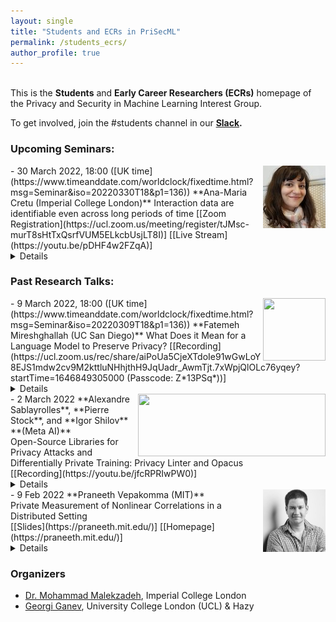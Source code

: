```yaml
---
layout: single
title: "Students and ECRs in PriSecML"
permalink: /students_ecrs/
author_profile: true
---
```


<br>This is the **Students** and **Early Career Researchers (ECRs)** homepage of the Privacy and Security in Machine Learning Interest Group.  

To get involved, join the #students channel in our **[Slack](https://join.slack.com/t/prisec-ml/shared_invite/zt-13in0oipd-FZcmFJ0r~_0D_xp3yIFuRA).**



### Upcoming Seminars:

<img src="../images/ana-maria.jpg" style="float:right;width:100px;height:100px;margin-top:00px">
- 30 March 2022, 18:00 ([UK time](https://www.timeanddate.com/worldclock/fixedtime.html?msg=Seminar&iso=20220330T18&p1=136))  
**Ana-Maria Cretu (Imperial College London)**  
Interaction data are identifiable even across long periods of time  
[[Zoom Registration](https://ucl.zoom.us/meeting/register/tJMsc-murT8sHtTxQsrfVUM5ELkcbUsjLT8I)] [[Live Stream](https://youtu.be/pDHF4w2FZqA)]<details><br>**Abstract:** Fine-grained records of people’s interactions, both offline and online, are collected at large scale. These data contain sensitive information about whom we meet, talk to, and when. We demonstrate here how people’s interaction behavior is stable over long periods of time and can be used to identify individuals in anonymous datasets. Our attack learns the profile of an individual using geometric deep learning and triplet loss optimization. In a mobile phone metadata dataset of more than 40k people, it correctly identifies 52% of individuals based on their 2-hop interaction graph. We further show that the profiles learned by our method are stable over time and that 24% of people are still identifiable after 20 weeks. Our results suggest that people with well-balanced interaction graphs are more identifiable. Applying our attack to Bluetooth close-proximity networks, we show that even 1-hop interaction graphs are enough to identify people more than 26% of the time. Our results provide strong evidence that disconnected and even re-pseudonymized interaction data can be linked together making them personal data under the European Union’s General Data Protection Regulation.<br>
<br>**Bio:** [https://ana-mariacretu.github.io/](https://ana-mariacretu.github.io/)<br></details>


<!-- ### Past Seminars: -->

<!-- ### Upcoming Research Talks: -->

### Past Research Talks:
<img src="../images/fatemeh.jpg" style="float:right;width:100px;height:100px;margin-top:00px">
- 9 March 2022, 18:00 ([UK time](https://www.timeanddate.com/worldclock/fixedtime.html?msg=Seminar&iso=20220309T18&p1=136))  
**Fatemeh Mireshghallah (UC San Diego)**  
What Does it Mean for a Language Model to Preserve Privacy?  
[[Recording](https://ucl.zoom.us/rec/share/aiPoUa5CjeXTdoIe91wGwLoY8EJS1mdw2cv9M2kttluNHhjthH9JqUadr_AwmTjt.7xWpjQlOLc76yqey?startTime=1646849305000 (Passcode: Z*13PSq*))] <details><br>**Abstract:** Natural language reflects our private lives and identities, making its privacy concerns as broad as those of real life. Language models lack the ability to understand the context and sensitivity of text, and tend to memorize phrases present in their training sets. In this talk, we first discuss the potential risks of language models, and then focus on what is required for a language model to be considered privacy preserving, and what the challenges are in making it happen. Then we discuss the mismatch between the narrow assumptions made by popular data protection techniques (data sanitization and differential privacy), and the broadness of natural language and of privacy as a social norm. Finally, we see other alternatives and have a discussion on what the possible paths forward are.<br>
<br>**Bio:** [https://cseweb.ucsd.edu/~fmireshg/](https://cseweb.ucsd.edu/~fmireshg/)<br></details>

<img src="../images/meta_ai_3.jpg" style="float:right;width:300px;height:100px;margin-top:00px">
- 2 March 2022  
**Alexandre Sablayrolles**, **Pierre Stock**, and **Igor Shilov**  
**(Meta AI)**<br>Open-Source Libraries for Privacy Attacks and Differentially Private Training: Privacy Linter and Opacus<br>[[Recording](https://youtu.be/jfcRPRIwPW0)]<br><details><br>**Abstract:** As the field of Privacy Preserving ML is advancing, it’s important that researchers and industry practitioners have access to state of the art tools for both research and application purposes. In this talk, we’ll discuss two open-source libraries for Privacy Attacks and Differentially Private training, developed at Meta AI: Privacy Linter and Opacus. We’ll do a deep dive into their capabilities, talk about code architecture and share some practical tips on applying them to a set of real-world problems.<br>
<br>**Bios:** Alexandre Sablayrolles is a Research Scientist at Facebook AI in Paris, working on the privacy and security of machine learning systems. He received his PhD from Université Grenoble Alpes in 2020, following a joint CIFRE program with Facebook AI.  Prior to that, he completed his Master's degree in Data Science at NYU, and received a B.S. and M.S. in Applied Mathematics and Computer Science from École Polytechnique. Alexandre's research interests include privacy and security, computer vision, and applications of deep learning. Homepage: [https://ai.facebook.com/people/alexandre-sablayrolles/](https://ai.facebook.com/people/alexandre-sablayrolles/) <br>Pierre Stock joined Facebook AI as a Research Scientist in June 2021. Previously, he was a PhD Resident at Facebook AI Research and ENS de Lyon and defended his PhD around "Efficiency and Redundancy in Neural Networks" in April 2021. His interests include Neural Network Compression and Privacy-Preserving Machine Learning. Homepage: [https://ai.facebook.com/people/pierre-stock/](https://ai.facebook.com/people/pierre-stock/) <br>Igor Shilov is a Research Engineer at Facebook AI, working on applied research in privacy preserving machine learning. He is the lead developer of Opacus and has industry experience in building highly scalable ML Systems, including NLP applications, Recommender Systems and Information Retrieval Engines.  Homepage: [https://github.com/ffuuugor](https://github.com/ffuuugor) <br> </details>


<img src="../images/praneeth.jpg" style="float:right;width:100px;height:100px;margin-top:00px">
- 9 Feb 2022   
**Praneeth Vepakomma (MIT)**<br>Private Measurement of Nonlinear Correlations in a Distributed Setting<br>[[Slides](https://praneeth.mit.edu/)] [[Homepage](https://praneeth.mit.edu/)] <details><br>**Abstract:** We introduce a differentially private method to measure nonlinear correlations between sensitive data hosted across two entities. We provide utility guarantees of our private estimator. Ours is the first such private estimator of nonlinear correlations, to the best of our knowledge within a multi-party setup. The important measure of nonlinear correlation we consider is distance correlation. This work has direct applications to private feature screening, private independence testing, private k-sample tests, private multi-party causal inference and private data synthesis in addition to exploratory data analysis.<br></details>



### Organizers
- [Dr. Mohammad Malekzadeh](https://mmalekzadeh.github.io/), Imperial College London   
- [Georgi Ganev](https://ganevgv.github.io/), University College London (UCL) & Hazy  
